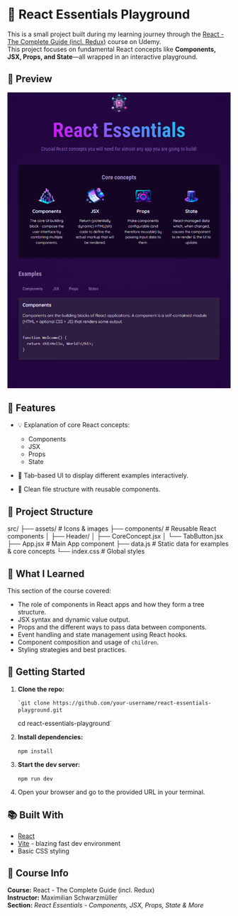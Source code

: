 # 🧠 React Essentials Playground

This is a small project built during my learning journey through the [React - The Complete Guide (incl. Redux)](https://www.udemy.com/course/react-the-complete-guide-incl-redux/) course on Udemy.  
This project focuses on fundamental React concepts like **Components, JSX, Props, and State**—all wrapped in an interactive playground.

## 📸 Preview

![Alt text](images/react-essentials-screenshot.PNG)

## 🧩 Features

- 💡 Explanation of core React concepts:

  - Components
  - JSX
  - Props
  - State

- 🔘 Tab-based UI to display different examples interactively.
- 🧼 Clean file structure with reusable components.

## 📂 Project Structure

src/
├── assets/ # Icons & images
├── components/ # Reusable React components
│ ├── Header/
│ ├── CoreConcept.jsx
│ └── TabButton.jsx
├── App.jsx # Main App component
├── data.js # Static data for examples & core concepts
└── index.css # Global styles

## 🧠 What I Learned

This section of the course covered:

- The role of components in React apps and how they form a tree structure.
- JSX syntax and dynamic value output.
- Props and the different ways to pass data between components.
- Event handling and state management using React hooks.
- Component composition and usage of `children`.
- Styling strategies and best practices.

## 🚀 Getting Started

1.  **Clone the repo:**

        `git clone https://github.com/your-username/react-essentials-playground.git

    cd react-essentials-playground`

2.  **Install dependencies:**

    `npm install`

3.  **Start the dev server:**

    `npm run dev`

4.  Open your browser and go to the provided URL in your terminal.

## 📚 Built With

- [React](https://reactjs.org/)
- [Vite](https://vitejs.dev/) - blazing fast dev environment
- Basic CSS styling

## 📖 Course Info

**Course:** React - The Complete Guide (incl. Redux)  
**Instructor:** Maximilian Schwarzmüller  
**Section:** _React Essentials - Components, JSX, Props, State & More_

